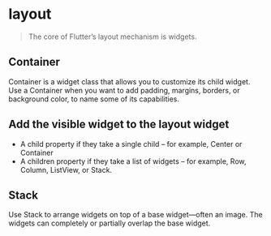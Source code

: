 # layout

> The core of Flutter’s layout mechanism is widgets.

## Container

Container is a widget class that allows you to customize its child widget. Use a Container when you want to add padding, margins, borders, or background color, to name some of its capabilities.

## Add the visible widget to the layout widget

* A child property if they take a single child – for example, Center or Container
* A children property if they take a list of widgets – for example, Row, Column, ListView, or Stack.

## Stack

Use Stack to arrange widgets on top of a base widget—often an image. The widgets can completely or partially overlap the base widget.

